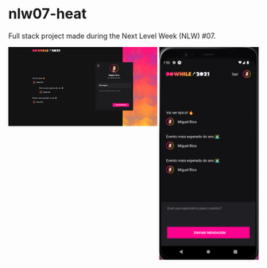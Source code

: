 # nlw07-heat

Full stack project made during the Next Level Week (NLW) #07.

<img align="left" src=".github/web.png" width="300"/>
<img align="right" src=".github/mobile.png" width="200"/>
